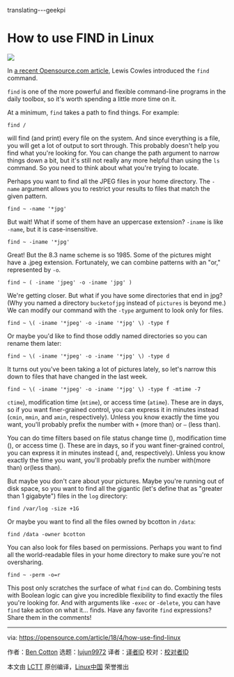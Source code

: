 translating---geekpi

How to use FIND in Linux
======

![](https://opensource.com/sites/default/files/styles/image-full-size/public/lead-images/rh_003499_01_linux31x_cc.png?itok=Pvim4U-B)

In [a recent Opensource.com article][1], Lewis Cowles introduced the `find` command.

`find` is one of the more powerful and flexible command-line programs in the daily toolbox, so it's worth spending a little more time on it.

At a minimum, `find` takes a path to find things. For example:
```
find /

```

will find (and print) every file on the system. And since everything is a file, you will get a lot of output to sort through. This probably doesn't help you find what you're looking for. You can change the path argument to narrow things down a bit, but it's still not really any more helpful than using the `ls` command. So you need to think about what you're trying to locate.

Perhaps you want to find all the JPEG files in your home directory. The `-name` argument allows you to restrict your results to files that match the given pattern.
```
find ~ -name '*jpg'

```

But wait! What if some of them have an uppercase extension? `-iname` is like `-name`, but it is case-insensitive.
```
find ~ -iname '*jpg'

```

Great! But the 8.3 name scheme is so 1985. Some of the pictures might have a .jpeg extension. Fortunately, we can combine patterns with an "or," represented by `-o`.
```
find ~ ( -iname 'jpeg' -o -iname 'jpg' )

```

We're getting closer. But what if you have some directories that end in jpg? (Why you named a directory `bucketofjpg` instead of `pictures` is beyond me.) We can modify our command with the `-type` argument to look only for files.
```
find ~ \( -iname '*jpeg' -o -iname '*jpg' \) -type f

```

Or maybe you'd like to find those oddly named directories so you can rename them later:
```
find ~ \( -iname '*jpeg' -o -iname '*jpg' \) -type d

```

It turns out you've been taking a lot of pictures lately, so let's narrow this down to files that have changed in the last week.
```
find ~ \( -iname '*jpeg' -o -iname '*jpg' \) -type f -mtime -7

```

`ctime`), modification time (`mtime`), or access time (`atime`). These are in days, so if you want finer-grained control, you can express it in minutes instead (`cmin`, `mmin`, and `amin`, respectively). Unless you know exactly the time you want, you'll probably prefix the number with `+` (more than) or `–` (less than).

You can do time filters based on file status change time (), modification time (), or access time (). These are in days, so if you want finer-grained control, you can express it in minutes instead (, and, respectively). Unless you know exactly the time you want, you'll probably prefix the number with(more than) or(less than).

But maybe you don't care about your pictures. Maybe you're running out of disk space, so you want to find all the gigantic (let's define that as "greater than 1 gigabyte") files in the `log` directory:
```
find /var/log -size +1G

```

Or maybe you want to find all the files owned by bcotton in `/data`:
```
find /data -owner bcotton

```

You can also look for files based on permissions. Perhaps you want to find all the world-readable files in your home directory to make sure you're not oversharing.
```
find ~ -perm -o=r

```

This post only scratches the surface of what `find` can do. Combining tests with Boolean logic can give you incredible flexibility to find exactly the files you're looking for. And with arguments like `-exec` or `-delete`, you can have `find` take action on what it... finds. Have any favorite `find` expressions? Share them in the comments!

--------------------------------------------------------------------------------

via: https://opensource.com/article/18/4/how-use-find-linux

作者：[Ben Cotton][a]
选题：[lujun9972](https://github.com/lujun9972)
译者：[译者ID](https://github.com/译者ID)
校对：[校对者ID](https://github.com/校对者ID)

本文由 [LCTT](https://github.com/LCTT/TranslateProject) 原创编译，[Linux中国](https://linux.cn/) 荣誉推出

[a]:https://opensource.com/users/bcotton
[1]:https://opensource.com/article/18/4/how-find-files-linux
